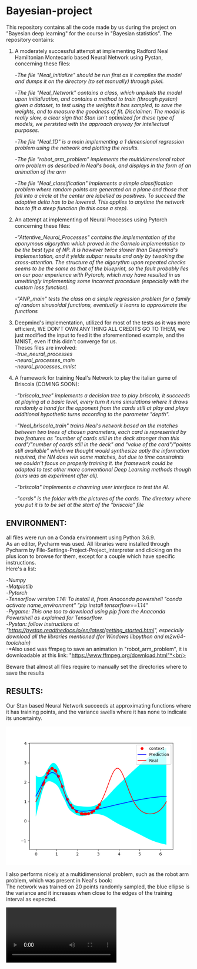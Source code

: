 # Bayesian-project
This repository contains all the code made by us during the project on "Bayesian deep learning" for the course in "Bayesian statistics".
The repository contains:


1. A moderately successful attempt at implementing Radford Neal Hamiltonian Montecarlo based Neural Network using Pystan, concerning these files:  <br/> 

    -*The file "Neal_initialize" should be run first as it compiles the model and dumps it on the directory (to set manually)                      through pikel.*  <br/>

    -*The file "Neal_Network" contains a class, which unpikels the model upon initialization, and contains a method to train (through pystan) given a dataset, to test using the weights it has sampled, to save the weights, and to measure the goodness of fit. Disclaimer: The model is really slow, a clear sign that Stan isn't optimized for these type of models, we persisted with the approach anyway for intellectual purposes.* <br/>

    -*The file "Neal_1D" is a main implementing a 1 dimensional regression problem using the network and plotting the results.* <br/>

    -*The file "robot_arm_problem" implements the multidimensional robot arm problem as described in Neal's book, and displays in the form of an animation of the arm* <br/>
    
    -*The file "Neal_classification" implements a simple classification problem where random points are generated on a plane and those that fall into a circle at the center are labelled as positives. To succeed the adaptive delta has to be lowered. This applies to anytime the network has to fit a steep function (in this case a step).*<br/>


2. An attempt at implementing of Neural Processes using Pytorch concerning these files:

      -*"Attentive_Neural_Processes" contains the implementation of the eponymous algorythm which proved in the Garnelo implementation to be the best type of NP. It is however twice slower than Deepmind's implementation, and it yields subpar results and only by tweaking the cross-attention. The structure of the algorythm upon repeated checks seems to be the same as that of the blueprint, so the fault probably lies on our poor experience with Pytorch, which may have resulted in us unwittingly implementing some incorrect procedure (especially with the custom loss function).* <br/>

      -*"ANP_main" tests the class on a simple regression problem for a family of random sinusoidal functions, eventually it leanrs to approximate the functions* <br/>

3. Deepmind's implementation, utilized for most of the tests as it was more efficient, WE DON'T OWN ANYTHING ALL CREDITS GO TO THEM, we just modified the input to feed it the aforementioned example, and the MNIST, even if this didn't converge for us.<br/>
Theses files are involved:<br/>
      -*true_neural_processes*<br/>
      -*neural_processes_main*<br/>
      -*neural_processes_mnist*<br/>
      

4. A framework for training Neal's Network to play the italian game of Briscola (COMING SOON): <br/>

      -*"briscola_tree" implements a decision tree to play briscola, it succeeds at playing at a basic level, every turn it runs simulations where it draws randomly a hand for the opponent from the cards still at play and plays additional hypothetic turns according to the parameter "depth".* <br/>

      -*"Neal_briscola_train" trains Neal's network based on the matches between two trees of chosen parameters, each card is represented by two features as "number of cards still in the deck stronger than this card"/"number of cards still in the deck" and "value of the card"/"points still available" which we thought would synthesize aptly the information required, the NN does win some matches, but due to time constraints we couldn't focus on properly training it. the framework could be adapted to test other more conventional Deep Learning methods though (ours was an experiment after all).* <br/>

      -*"briscola" implements a charming user interface to test the AI.* <br/>

      -*"cards" is the folder with the pictures of the cards. The directory where you put it is to be set at the start of the "briscola" file* <br/>


ENVIRONMENT:<br/> 
---------------
all files were run on a Conda environment using Python 3.6.9.<br/> 
As an editor, Pycharm was used.
All libraries were installed through Pycharm by File-Settings-Project-Project_interpreter and clicking on the plus icon to browse for them, except for a couple which have specific instructions.<br/> 
Here's a list:<br/> 

-*Numpy*<br/> 
-*Matplotlib*<br/> 
-*Pytorch*<br/> 
-*Tensorflow version 1.14: To install it, from Anaconda powershell "conda activate name_environment"  "pip install tensorflow==1.14"*<br/> 
-*Pygame: This one too to download using pip from the Anaconda Powershell as explained for Tensorflow.*<br/> 
-*Pystan: follow instructions at "https://pystan.readthedocs.io/en/latest/getting_started.html", especially download all the libraries mentioned (for Windows libpython and m2w64-toolchain)*<br/> 
-*Also used was ffmpeg to save an animation in "robot_arm_problem", it is downloadable at this link: "https://www.ffmpeg.org/download.html"*<br/> 

Beware that almost all files require to manually set the directories where to save the results<br/> 


RESULTS:<br/>
-------------
Our Stan based Neural Network succeeds at approximating functions where it has training points, and the variance swells where it has none to indicate its uncertainty.

![alt text](https://github.com/CaloPando/Bayesian-project/blob/master/images/train_on_range2.png)

I also performs nicely at a multidimensional problem, such as the robot arm problem, which was present in Neal's book:<br/>
The network was trained on 20 points randomly sampled, the blue ellipse is the variance and it increases when close to the edges of the training interval as expected.

![alt_text](https://raw.githubusercontent.com/CaloPando/Bayesian-project/master/images/robot_arm_sloppier.mp4)



